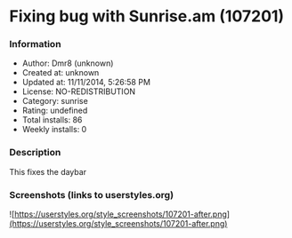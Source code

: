 # Fixing bug with Sunrise.am (107201)

### Information
- Author: Dmr8 (unknown)
- Created at: unknown
- Updated at: 11/11/2014, 5:26:58 PM
- License: NO-REDISTRIBUTION
- Category: sunrise
- Rating: undefined
- Total installs: 86
- Weekly installs: 0


### Description
This fixes the daybar


### Screenshots (links to userstyles.org)
![https://userstyles.org/style_screenshots/107201-after.png](https://userstyles.org/style_screenshots/107201-after.png)


